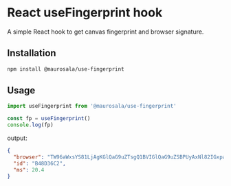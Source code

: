 # React useFingerprint hook

A simple React hook to get canvas fingerprint and browser signature.

## Installation

```bash
npm install @maurosala/use-fingerprint
```

## Usage

```jsx
import useFingerprint from '@maurosala/use-fingerprint'

const fp = useFingerprint()
console.log(fp)
```

output:

```json
{
  "browser": "TW96aWxsYS81LjAgKGlQaG9uZTsgQ1BVIGlQaG9uZSBPUyAxNl82IGxpa2UgTWFjIE9TIFgpIEFwcGxlV2ViS2l0LzYwNS4xLjE1IChLSFRNTCwgbGlrZSBHZWNrbykgVmVyc2lvbi8xNi42IE1vYmlsZS8xNUUxNDggU2FmYXJpLzYwNC4xfGVuLUdCfDh8dHJ1ZXwzOTB8ODQ0fDI0fDM5MHw4NDR8W29iamVjdCBTY3JlZW5PcmllbnRhdGlvbl18MjQ=",
  "id": "B48D36C2",
  "ms": 20.4
}
```

